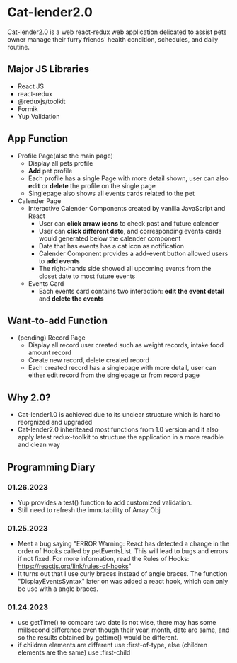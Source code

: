 # Cat-lender2.0
Cat-lender2.0 is a web react-redux web application delicated to assist pets owner manage their furry friends' health condition, schedules, and daily routine.

## Major JS Libraries
  - React JS
  - react-redux
  - @reduxjs/toolkit
  - Formik
  - Yup Validation
## App Function
- Profile Page(also the main page)
  - Display all pets profile
  - **Add** pet profile
  - Each profile has a single Page with more detail shown, user can also **edit** or **delete** the profile on the single page
  - Singlepage also shows all events cards related to the pet
- Calender Page
  - Interactive Calender Components created by vanilla JavaScript and React
    - User can **click arraw icons** to check past and future calender
    - User can **click different date**, and corresponding events cards would generated below the calender component
    - Date that has events has a cat icon as notification
    - Calender Component provides a add-event button allowed users to **add events**
    - The right-hands side showed all upcoming events from the closet date to most future events
  - Events Card
    - Each events card contains two interaction: **edit the event detail** and **delete the events**
## Want-to-add Function
- (pending) Record Page
  - Display all record user created such as weight records, intake food amount record
  - Create new record, delete created record
  - Each created record has a singlepage with more detail, user can either edit record from the singlepage or from record page

## Why 2.0?
- Cat-lender1.0 is achieved due to its unclear structure which is hard to reorgnized and upgraded
- Cat-lender2.0 inheriteaed most functions from 1.0 version and it also apply latest redux-toolkit to structure the application in a more readble and clean way
## Programming Diary

### 01.26.2023
- Yup provides a test() function to add customized validation.
- Still need to refresh the immutability of Array Obj
### 01.25.2023
- Meet a bug saying "ERROR Warning: React has detected a change in the order of Hooks called by petEventsList. This will lead to bugs and errors if not fixed. For more information, read the Rules of Hooks: https://reactjs.org/link/rules-of-hooks"
- It turns out that I use curly braces instead of angle braces. The function "DisplayEventsSyntax" later on was added a react hook, which can only be use with a angle braces.
  

### 01.24.2023
- use getTime() to compare two date is not wise, there may has some millsecond difference even though their year, month, date are same, and so the results obtained by gettime() would be different.
- if children elements are different use :first-of-type, else (children elements are the same) use :first-child

